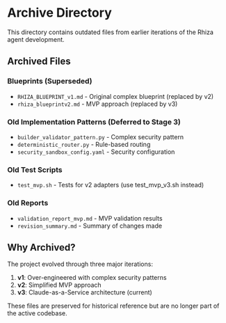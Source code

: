 # Archive Directory

This directory contains outdated files from earlier iterations of the Rhiza agent development.

## Archived Files

### Blueprints (Superseded)
- `RHIZA_BLUEPRINT_v1.md` - Original complex blueprint (replaced by v2)
- `rhiza_blueprintv2.md` - MVP approach (replaced by v3)

### Old Implementation Patterns (Deferred to Stage 3)
- `builder_validator_pattern.py` - Complex security pattern
- `deterministic_router.py` - Rule-based routing
- `security_sandbox_config.yaml` - Security configuration

### Old Test Scripts
- `test_mvp.sh` - Tests for v2 adapters (use test_mvp_v3.sh instead)

### Old Reports
- `validation_report_mvp.md` - MVP validation results
- `revision_summary.md` - Summary of changes made

## Why Archived?

The project evolved through three major iterations:
1. **v1**: Over-engineered with complex security patterns
2. **v2**: Simplified MVP approach
3. **v3**: Claude-as-a-Service architecture (current)

These files are preserved for historical reference but are no longer part of the active codebase.